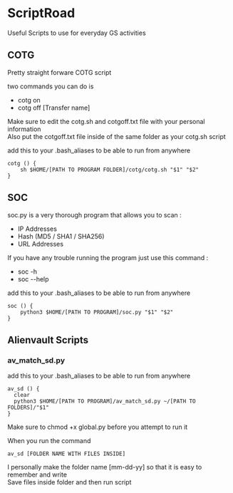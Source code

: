 # ScriptRoad
Useful Scripts to use for everyday GS activities

## COTG

Pretty straight forware COTG script  

two commands you can do is 
- cotg on
- cotg off [Transfer name]

Make sure to edit the cotg.sh and cotgoff.txt file with your personal information  
Also put the cotgoff.txt file inside of the same folder as your cotg.sh script  

add this to your .bash_aliases to be able to run from anywhere
```
cotg () {
 	sh $HOME/[PATH TO PROGRAM FOLDER]/cotg/cotg.sh "$1" "$2"
}
```

## SOC

soc.py is a very thorough program that allows you to scan :
- IP Addresses
- Hash (MD5 / SHA1 / SHA256)
- URL Addresses

If you have any trouble running the program just use this command :
- soc -h
- soc --help

add this to your .bash_aliases to be able to run from anywhere
```
soc () {
 	python3 $HOME/[PATH TO PROGRAM]/soc.py "$1" "$2"
}
```

## Alienvault Scripts

### av_match_sd.py

add this to your .bash_aliases to be able to run from anywhere  
```
av_sd () {
  clear
  python3 $HOME/[PATH TO PROGRAM]/av_match_sd.py ~/[PATH TO FOLDERS]/"$1"
}
```

Make sure to chmod +x global.py before you attempt to run it
 
When you run the command  
```
av_sd [FOLDER NAME WITH FILES INSIDE]
```

I personally make the folder name [mm-dd-yy] so that it is easy to remember and write  
Save files inside folder and then run script
